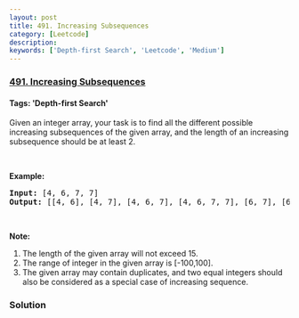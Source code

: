 ```yaml
---
layout: post
title: 491. Increasing Subsequences
category: [Leetcode]
description: 
keywords: ['Depth-first Search', 'Leetcode', 'Medium']
---
```

### [491. Increasing Subsequences](https://leetcode.com/problems/increasing-subsequences)

#### Tags: 'Depth-first Search'

<div class="content__u3I1 question-content__JfgR"><div><p>Given an integer array, your task is to find all the different possible increasing subsequences of the given array, and the length of an increasing subsequence should be at least 2.</p>
<p> </p>
<p><b>Example:</b></p>
<pre><b>Input:</b> [4, 6, 7, 7]
<b>Output:</b> [[4, 6], [4, 7], [4, 6, 7], [4, 6, 7, 7], [6, 7], [6, 7, 7], [7,7], [4,7,7]]
</pre>
<p> </p>
<p><b>Note:</b></p>
<ol>
<li>The length of the given array will not exceed 15.</li>
<li>The range of integer in the given array is [-100,100].</li>
<li>The given array may contain duplicates, and two equal integers should also be considered as a special case of increasing sequence.</li>
</ol>
</div></div>

### Solution
